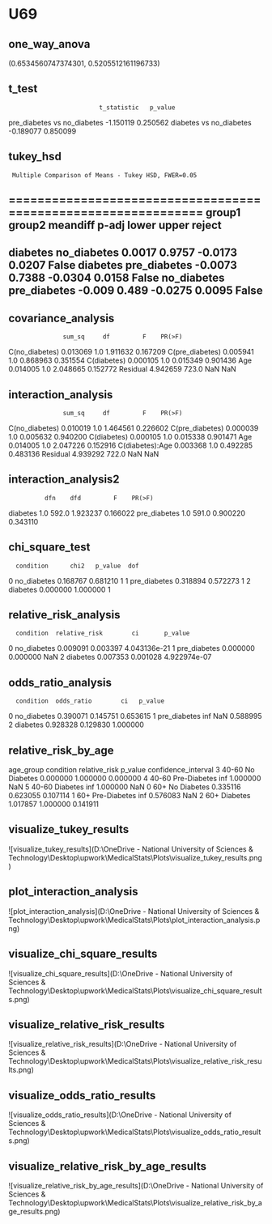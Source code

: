 # U69

## one_way_anova

(0.6534560747374301, 0.5205512161196733)

## t_test

                             t_statistic   p_value
pre_diabetes vs no_diabetes    -1.150119  0.250562
diabetes vs no_diabetes        -0.189077  0.850099

## tukey_hsd

     Multiple Comparison of Means - Tukey HSD, FWER=0.05      
==============================================================
   group1      group2    meandiff p-adj   lower  upper  reject
--------------------------------------------------------------
   diabetes  no_diabetes   0.0017 0.9757 -0.0173 0.0207  False
   diabetes pre_diabetes  -0.0073 0.7388 -0.0304 0.0158  False
no_diabetes pre_diabetes   -0.009  0.489 -0.0275 0.0095  False
--------------------------------------------------------------

## covariance_analysis

                   sum_sq     df         F    PR(>F)
C(no_diabetes)   0.013069    1.0  1.911632  0.167209
C(pre_diabetes)  0.005941    1.0  0.868963  0.351554
C(diabetes)      0.000105    1.0  0.015349  0.901436
Age              0.014005    1.0  2.048665  0.152772
Residual         4.942659  723.0       NaN       NaN

## interaction_analysis

                   sum_sq     df         F    PR(>F)
C(no_diabetes)   0.010019    1.0  1.464561  0.226602
C(pre_diabetes)  0.000039    1.0  0.005632  0.940200
C(diabetes)      0.000105    1.0  0.015338  0.901471
Age              0.014005    1.0  2.047226  0.152916
C(diabetes):Age  0.003368    1.0  0.492285  0.483136
Residual         4.939292  722.0       NaN       NaN

## interaction_analysis2

              dfn    dfd         F    PR(>F)
diabetes      1.0  592.0  1.923237  0.166022
pre_diabetes  1.0  591.0  0.900220  0.343110

## chi_square_test

      condition      chi2   p_value  dof
0   no_diabetes  0.168767  0.681210    1
1  pre_diabetes  0.318894  0.572273    1
2      diabetes  0.000000  1.000000    1

## relative_risk_analysis

      condition  relative_risk        ci       p_value
0   no_diabetes       0.009091  0.003397  4.043136e-21
1  pre_diabetes       0.000000  0.000000           NaN
2      diabetes       0.007353  0.001028  4.922974e-07

## odds_ratio_analysis

      condition  odds_ratio        ci   p_value
0   no_diabetes    0.390071  0.145751  0.653615
1  pre_diabetes         inf       NaN  0.588995
2      diabetes    0.928328  0.129830  1.000000

## relative_risk_by_age

  age_group     condition  relative_risk   p_value  confidence_interval
3     40-60   No Diabetes       0.000000  1.000000             0.000000
4     40-60  Pre-Diabetes            inf  1.000000                  NaN
5     40-60      Diabetes            inf  1.000000                  NaN
0       60+   No Diabetes       0.335116  0.623055             0.107114
1       60+  Pre-Diabetes            inf  0.576083                  NaN
2       60+      Diabetes       1.017857  1.000000             0.141911

## visualize_tukey_results

![visualize_tukey_results](D:\OneDrive - National University of Sciences & Technology\Desktop\upwork\MedicalStats\Plots\visualize_tukey_results.png)

## plot_interaction_analysis

![plot_interaction_analysis](D:\OneDrive - National University of Sciences & Technology\Desktop\upwork\MedicalStats\Plots\plot_interaction_analysis.png)

## visualize_chi_square_results

![visualize_chi_square_results](D:\OneDrive - National University of Sciences & Technology\Desktop\upwork\MedicalStats\Plots\visualize_chi_square_results.png)

## visualize_relative_risk_results

![visualize_relative_risk_results](D:\OneDrive - National University of Sciences & Technology\Desktop\upwork\MedicalStats\Plots\visualize_relative_risk_results.png)

## visualize_odds_ratio_results

![visualize_odds_ratio_results](D:\OneDrive - National University of Sciences & Technology\Desktop\upwork\MedicalStats\Plots\visualize_odds_ratio_results.png)

## visualize_relative_risk_by_age_results

![visualize_relative_risk_by_age_results](D:\OneDrive - National University of Sciences & Technology\Desktop\upwork\MedicalStats\Plots\visualize_relative_risk_by_age_results.png)

